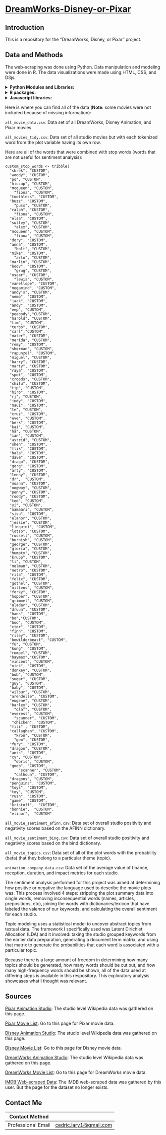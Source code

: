 # [DreamWorks-Disney-or-Pixar](https://larylc.github.io/Independent-Projects-/dreamworks_disney_pixar.html)

## Introduction
This is a repository for the “DreamWorks, Disney, or Pixar” project.

## Data and Methods 
The web-scraping was done using Python. Data manipulation and modeling were done in R. The data visualizations were made using HTML, CSS, and D3js.

<details>
<summary><b> Python Modules and Libraries: </b></summary>
  
* pandas 
* BeautifulSoup
* requests
* lxml.html 
* requests_html 
* scrapy 
* selenium
* pprint 
* itertools
  
 </details>

 <details>
<summary><b> R packages:</b></summary>
  
* reticulate
* data.table
* tidyverse
* textdata
* topicmodels
* gridExtra
*  ggplot2
  
 </details>


 <details>
 
<summary><b> Javascript libraries: </b></summary>
  
* D3.js 
* ScrollMagic
  
 </details>


Here is where you can find all of the data (**Note:** some movies were not included because of missing information): 

`all_movie_data.csv`:  Data set of all DreamWorks, Disney Animation, and Pixar movies.

`all_movies_tidy.csv`: Data set of all studio movies but with each tokenized word from the plot variable having its own row. 

Here are all of the words that were combined with stop words (words that are not useful for sentiment analysis):

```
custom_stop_words <- tribble(
  "shrek", "CUSTOM",
  "woody", "CUSTOM",
  "po", "CUSTOM",
  "hiccup", "CUSTOM",
  "mcqueen", "CUSTOM",
    "fiona", "CUSTOM",
  "toothless", "CUSTOM",
  "buzz", "CUSTOM",
    "puss", "CUSTOM",
  "ralph", "CUSTOM",
    "fiona", "CUSTOM",
  "elsa", "CUSTOM",
  "sulley", "CUSTOM",
    "alex", "CUSTOM",
  "mcqueen", "CUSTOM",
    "fiona", "CUSTOM",
  "dory", "CUSTOM",
  "anna", "CUSTOM",
    "bolt", "CUSTOM",
  "mike", "CUSTOM",
    "arlo", "CUSTOM",
  "marlin", "CUSTOM",
  "boov", "CUSTOM",
    "grug", "CUSTOM",
  "oscar", "CUSTOM",
    "lewis", "CUSTOM",
  "vanellope", "CUSTOM",
  "megamind", "CUSTOM",
  "andy's", "CUSTOM",
  "nemo", "CUSTOM",
  "jack", "CUSTOM",
  "andy", "CUSTOM",
  "eep", "CUSTOM",
  "peabody","CUSTOM",
  "harold", "CUSTOM",
  "tim", "CUSTOM",
  "turbo", "CUSTOM",
  "carl","CUSTOM",
  "mater", "CUSTOM",
  "merida", "CUSTOM",
  "remy", "CUSTOM",
  "sherman", "CUSTOM",
  "rapunzel", "CUSTOM",
  "miguel", "CUSTOM",
  "barry", "CUSTOM",
  "marty", "CUSTOM",
  "raya", "CUSTOM",
  "spot", "CUSTOM",
  "croods", "CUSTOM",
  "shifu", "CUSTOM",
  "tip", "CUSTOM",
  "hiro", "CUSTOM",
  "rj", "CUSTOM",
  "judy", "CUSTOM",
  "maui", "CUSTOM",
  "te", "CUSTOM",
  "cruz", "CUSTOM",
  "eve", "CUSTOM",
  "berk", "CUSTOM",
  "kai", "CUSTOM",
  "hã", "CUSTOM",
  "ian", "CUSTOM",
  "astrid", "CUSTOM",
  "shen", "CUSTOM",
  "flik", "CUSTOM",
  "bala", "CUSTOM",
  "dave", "CUSTOM",
  "drago", "CUSTOM",
  "gorg", "CUSTOM",
  "arty", "CUSTOM",
  "lenny", "CUSTOM",
  "dr",  "CUSTOM",
  "moana", "CUSTOM",
  "oogway", "CUSTOM",
  "penny", "CUSTOM",
  "roddy", "CUSTOM",
  "ted", "CUSTOM",
  "yi", "CUSTOM",
  "namaari", "CUSTOM",
  "sisu", "CUSTOM",
  "elanor", "CUSTOM",
  "jessie", "CUSTOM",
  "linguini", "CUSTOM",
  "lotso", "CUSTOM",
  "russell", "CUSTOM",
  "burnish", "CUSTOM",
  "george", "CUSTOM",
  "gloria", "CUSTOM",
  "humpty", "CUSTOM",
  "krupp", "CUSTOM",
  "li", "CUSTOM",
  "melman", "CUSTOM",
  "metro", "CUSTOM",
  "rita", "CUSTOM",
  "felix", "CUSTOM",
  "gothel", "CUSTOM",
  "mittens", "CUSTOM",
  "forky", "CUSTOM",
  "hopper", "CUSTOM",
  "grimmel", "CUSTOM",
  "aladar", "CUSTOM",
  "druun", "CUSTOM",
  "hans", "CUSTOM",
  "bo","CUSTOM",
  "boo", "CUSTOM",
  "ctor", "CUSTOM",
  "finn", "CUSTOM",
  "riley", "CUSTOM",
  "bewilderbeast", "CUSTOM",
  "fu", "CUSTOM",
  "kung", "CUSTOM",
  "rumpel", "CUSTOM",
  "baymax","CUSTOM",
  "vincent", "CUSTOM",
  "nick", "CUSTOM", 
  "donkey", "CUSTOM", 
  "bob", "CUSTOM", 
  "sugar", "CUSTOM",
  "guy", "CUSTOM",
  "baby", "CUSTOM",
  "wilbur", "CUSTOM", 
  "arendelle", "CUSTOM",
  "eugene", "CUSTOM",
  "barley", "CUSTOM", 
    "olaf", "CUSTOM",
  "everest", "CUSTOM", 
    "scanner", "CUSTOM", 
   "chicken", "CUSTOM",
  "fiti" , "CUSTOM",
  "callaghan", "CUSTOM",
    "kron", "CUSTOM",
    "gem", "CUSTOM",
  "fury", "CUSTOM",
  "dragon", "CUSTOM",
  "ants", "CUSTOM",
  "cy", "CUSTOM",
    "doris", "CUSTOM",
  "goob", "CUSTOM",
      "scanner", "CUSTOM",
    "calhoun", "CUSTOM",
  "dragons", "CUSTOM",
  "penguins", "CUSTOM",
  "toys", "CUSTOM",
  "toy", "CUSTOM",
  "rush", "CUSTOM",
  "game", "CUSTOM",
  "kristoff",  "CUSTOM",
  "bonnie",  "CUSTOM",
  "elinor",  "CUSTOM"

```

`all_movie_sentiment_afinn.csv`: Data set of overall studio positivity and negativity scores based on the AFINN dictionary. 

`all_movie_sentiment_bing.csv`: Data set of overall studio positivity and negativity scores based on the bind dictionary. 

`all_movie_topics.csv`: Data set of all of the plot words with the probability (beta) that they belong to a particular theme (topic). 

`animation_company_data.csv`: Data set of the average value of finance, reception, duration, and impact metrics for each studio. 

The sentiment analysis performed for this project was aimed at determining how positive or negative the language used to describe the movie plots was. This process involved 4 steps: stripping the plot summary data into single words, removing inconsequential words (names, articles, prepositions, etc), joining the words with dictionaries/lexicon that have labeled the valence of our keywords, and calculating the overall sentiment for each studio.


Topic modeling uses a statistical model to uncover abstract topics from textual data. The framework I specifically used was Latent Dirichlet Allocation (LDA) and it involved: taking the studio grouped keywords from the earlier data preparation, generating a document term matrix, and using that matrix to generate the probabilities that each word is associated with a particular topic.

Because there is a large amount of freedom in determining how many topics should be generated, how many words should be cut out, and how many high-frequency words should be shown, all of the data used at differing steps is available in this respository. This exploratory analysis showcases what I thought was relevant. 

## Sources
[Pixar Animation Studio](https://en.wikipedia.org/wiki/Pixar): The studio level Wikipedia data was gathered on this page. 

[Pixar Movie List](https://en.wikipedia.org/wiki/List_of_Pixar_films): Go to this page for Pixar movie data.

[Disney Animation Studio](https://en.wikipedia.org/wiki/Walt_Disney_Animation_Studios): The studio level Wikipedia data was gathered on this page. 

[Disney Movie List](https://en.wikipedia.org/wiki/List_of_Walt_Disney_Animation_Studios_films): Go to this page for Disney movie data.


[DreamWorks Animation Studio](https://en.wikipedia.org/wiki/DreamWorks_Animation): The studio level Wikipedia data was gathered on this page.

[DreamWorks Movie List](https://en.wikipedia.org/wiki/List_of_DreamWorks_Animation_productions): Go to this page for DreamWorks movie data.


[IMDB Web-scraped Data](https://www.kaggle.com/stefanoleone992/datasets): The IMDB web-scraped data was gathered by this user. But the page for the dataset no longer exists. 



## Contact Me

|**Contact Method**  |                          |
| -------------------| -------------------------|
| Professional Email | cedric.lary1@gmail.com   |

